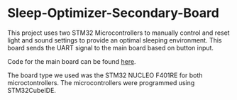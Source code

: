 # Sleep-Optimizer-Secondary-Board

This project uses two STM32 Microcontrollers to manually control and reset light and sound settings to provide an optimal sleeping environment. This board sends the UART signal to the main board based on button input. 

Code for the main board can be found [here](https://github.com/sharisseji/Sleep-Optimizer-Main-Board.git).

The board type we used was the STM32 NUCLEO F401RE for both microctontrollers. The microcontrollers were programmed using STM32CubeIDE.
